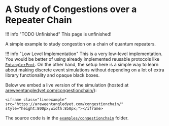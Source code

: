 # A Study of Congestions over a Repeater Chain

!!! info "TODO Unfinished"
    This page is unfinished!

A simple example to study congestion on a chain of quantum repeaters.

!!! info "Low Level Implementation"
    This is a very low-level implementation. You would be better of using already implemented reusable protocols like [`EntanglerProt`](https://qs.quantumsavory.org/dev/API_ProtocolZoo/#QuantumSavory.ProtocolZoo.EntanglerProt). On the other hand, the setup here is a simple way to learn about making discrete event simulations without depending on a lot of extra library functionality and opaque black boxes.

Below we embed a live version of the simulation (hosted at [areweentangledyet.com/congestionchain/](https://areweentangledyet.com/congestionchain/)):

```@raw html
<iframe class="liveexample" src="https://areweentangledyet.com/congestionchain/" style="height:800px;width:850px;"></iframe>
```

The source code is in the [`examples/congestionchain`](https://github.com/QuantumSavory/QuantumSavory.jl/tree/master/examples/congestionchain) folder.